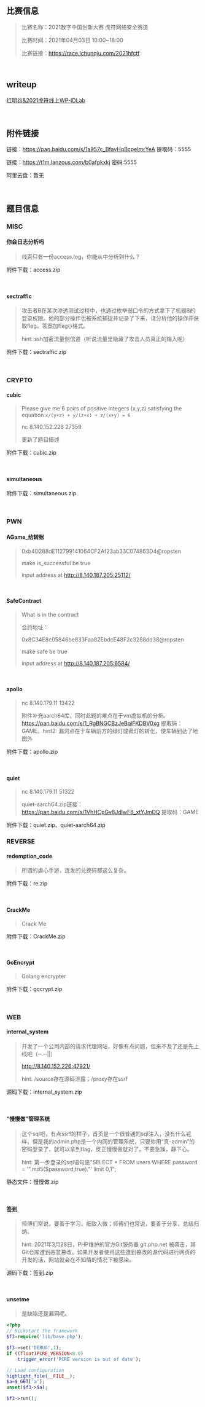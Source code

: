## 比赛信息

> 比赛名称：2021数字中国创新大赛 虎符网络安全赛道
>
> 比赛时间：2021年04月03日 10:00~18:00
>
> 比赛链接：https://race.ichunqiu.com/2021hfctf

<br/>

## writeup

[红明谷&2021虎符线上WP-IDLab](https://mp.weixin.qq.com/s/6wbW1eP4tk9IJtB4Whrr4Q)

<br/>

## 附件链接

链接：https://pan.baidu.com/s/1a957c_BfavHqBcpeImrYeA 提取码：5555

链接：https://t1m.lanzous.com/b0afpkxkj 密码:5555

阿里云盘：暂无

<br/>

## 题目信息

### MISC

#### 你会日志分析吗

> 线索只有一份access.log，你能从中分析到什么？

附件下载：access.zip

<br/>

#### sectraffic

> 攻击者B在某次渗透测试过程中，也通过枚举弱口令的方式拿下了机器B的登录权限。他的部分操作也被系统捕捉并记录了下来，请分析他的操作并获取flag。答案加flag{}格式。
>
> hint: ssh加密流量侧信道（听说流量里隐藏了攻击人员真正的输入呢）

附件下载：sectraffic.zip

<br/>

### CRYPTO

#### cubic

> Please give me 6 pairs of positive integers (x,y,z) satisfying the equation `x/(y+z) + y/(z+x) + z/(x+y) = 6`
>
> nc 8.140.152.226 27359
>
> 更新了题目描述

附件下载：cubic.zip

<br/>

#### simultaneous

附件下载：simultaneous.zip

<br/>

### PWN

#### AGame_给转账

> 0xb4D288dE112799141064CF2Af23ab33C074863D4@ropsten
>
> make is_successful be true
>
> input address at http://8.140.187.205:25112/

<br/>

#### SafeContract

> What is in the contract
>
> 合约地址：
>
> 0x8C34E8c05846be833Faa82EbdcE48F2c3288dd38@ropsten
>
> make safe be true
>
> input address at http://8.140.187.205:6584/

<br/>

#### apollo

> nc 8.140.179.11 13422
>
> 附件补充aarch64库，同时此题的难点在于vm虚拟机的分析。 https://pan.baidu.com/s/1_RgBNGCBzJeBqlFKDBV0xg 提取码：GAME。hint2: 漏洞点在于车辆前方的绿灯或黄灯的转化，使车辆到达了地图外

附件下载：apollo.zip

<br/>

#### quiet

> nc 8.140.179.11 51322
>
> quiet-aarch64.zip链接：https://pan.baidu.com/s/1VhHCpGv8JdlwF8_xtYJmDQ 提取码：GAME

附件下载：quiet.zip、quiet-aarch64.zip

### REVERSE

#### redemption_code

> 所谓的虐心手游，连发的兑换码都这么复杂。

附件下载：re.zip

<br/>

#### CrackMe

> Crack Me

附件下载：CrackMe.zip

<br/>

#### GoEncrypt

> Golang encrypter

附件下载：gocrypt.zip

<br/>

### WEB

#### internal_system

> 开发了一个公司内部的请求代理网站，好像有点问题，但来不及了还是先上线吧（─.─||）
>
> http://8.140.152.226:47921/
>
> hint: /source存在源码泄露；/proxy存在ssrf

源码下载：internal_system.zip

<br/>

#### “慢慢做”管理系统

> 这个sql吧，有点ssrf的样子，首页是一个很普通的sql注入，没有什么花样，但是我的admin.php是一个内网的管理系统，只要你用“真-admin”的密码登录了，就可以拿到flag，反正慢慢做就对了，不要急躁，静下心。
>
> hint: 第一步登录的sql语句是"SELECT * FROM users WHERE password = '".md5($password,true)."' limit 0,1";

静态文件：慢慢做.zip

<br/>

#### 签到

> 师傅们常说，要善于学习，细致入微；师傅们也常说，要善于分享，总结归纳。
>
> hint: 2021年3月28日，PHP维护的官方Git服务器 git.php.net 被袭击，其Git仓库遭到恶意篡改。如果开发者使用这些遭到篡改的源代码进行网页的开发的话，网站就会在不知情的情况下被感染。

源码下载：签到.zip

<br/>

#### unsetme

> 是缺陷还是漏洞呢。

```php
<?php
// Kickstart the framework
$f3=require('lib/base.php');

$f3->set('DEBUG',1);
if ((float)PCRE_VERSION<8.0)
    trigger_error('PCRE version is out of date');

// Load configuration
highlight_file(__FILE__);
$a=$_GET['a'];
unset($f3->$a);

$f3->run();
```

